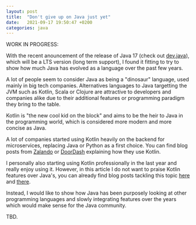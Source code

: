 ```yaml
---
layout: post
title:  "Don't give up on Java just yet"
date:   2021-09-17 19:50:47 +0200
categories: java
---
```


WORK IN PROGRESS: 

With the recent anouncement of the release of Java 17 (check out [dev.java](https://dev.java/)), which will be a LTS version (long term support), I found it fitting to try to show how much Java has evolved as a language over the past few years. <br />

A lot of people seem to consider Java as being a "dinosaur" language, used mainly in big tech companies.
Alternatives languages to Java targetting the JVM such as Kotlin, Scala or Clojure are attractive to developers and companies alike due to their additional features or programming paradigm they bring to the table. <br /> 

Kotlin is "the new cool kid on the block" and aims to be the heir to Java in the programming world, which is considered more modern and more concise as Java. <br />

A lot of companies started using Kotlin heavily on the backend for microservices, replacing Java or Python as a first choice. You can find blog posts from [Zalando](https://engineering.zalando.com/posts/2021/07/kotlin-for-backend-services.html) or [DoorDash](https://doordash.engineering/2021/05/04/migrating-from-python-to-kotlin-for-our-backend-services/) explaining how they use Kotlin. <br />

I personally also starting using Kotlin professionally in the last year and really enjoy using it. 
However, in this article I do not want to praise Kotlin features over Java's, you can already find blog posts tackling this topic [here](https://petersommerhoff.com/dev/kotlin/kotlin-for-java-devs/) and [there](https://programmerfriend.com/kotlin-vs-java/). <br /> 

Instead, I would like to show how Java has been purposely looking at other programming languages and slowly integrating features over the years which would make sense for the Java community. 

TBD.  

